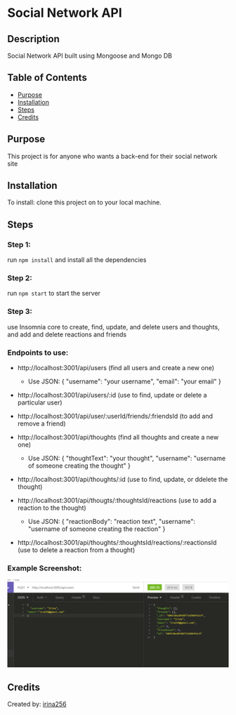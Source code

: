 # Social Network API

## Description

Social Network API built using Mongoose and Mongo DB

## Table of Contents

- [Purpose](#purpose)
- [Installation](#installation)
- [Steps](#steps)
- [Credits](#credits)

## Purpose

This project is for anyone who wants a back-end for their social network site

## Installation

To install: clone this project on to your local machine.

## Steps

### Step 1:
run `npm install` and install all the dependencies

### Step 2: 
run `npm start` to start the server

### Step 3: 
use Insomnia core to create, find, update, and delete users and thoughts, and add and delete reactions and friends

### Endpoints to use:
* http://localhost:3001/api/users (find all users and create a new one)
  * Use JSON: { "username": "your username", "email": "your email" }

* http://localhost:3001/api/users/:id (use to find, update or delete a particular user)

* http://localhost:3001/api/user/:userId/friends/:friendsId (to add and remove a friend)

* http://localhost:3001/api/thoughts (find all thoughts and create a new one)
  * Use JSON: { "thoughtText": "your thought", "username": "username of someone creating the thought" }

* http://localhost:3001/api/thoughts/:id (use to find, update, or ddelete the thought)

* http://localhost:3001/api/thougts/:thoughtsId/reactions (use to add a reaction to the thought)
  * Use JSON: { "reactionBody": "reaction text", "username": "username of someone creating the reaction" }

* http://localhost:3001/api/thoughts/:thoughtsId/reactions/:reactionsId (use to delete a reaction from a thought)

### Example Screenshot:

![Example](/images/Example.png)

## Credits

Created by: [irina256](https://github.com/irina256)
